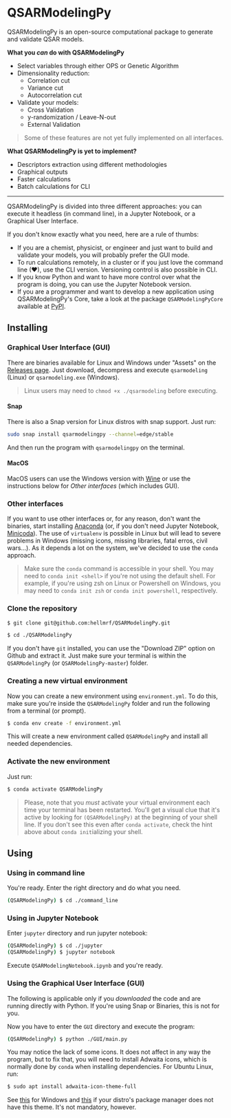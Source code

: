 # QSARModelingPy

QSARModelingPy is an open-source computational package to generate and validate QSAR models.

**What you _can_ do with QSARModelingPy**

-   Select variables through either OPS or Genetic Algorithm
-   Dimensionality reduction:
    -   Correlation cut
    -   Variance cut
    -   Autocorrelation cut
-   Validate your models:
    -   Cross Validation
    -   y-randomization / Leave-N-out
    -   External Validation

> Some of these features are not yet fully implemented on all interfaces.

**What QSARModelingPy is yet to implement?**

-   Descriptors extraction using different methodologies
-   Graphical outputs
-   Faster calculations
-   Batch calculations for CLI

---

QSARModelingPy is divided into three different approaches: you can execute it headless (in command line), in a Jupyter Notebook, or a Graphical User Interface.

If you don't know exactly what you need, here are a rule of thumbs:

-   If you are a chemist, physicist, or engineer and just want to build and validate your models, you will probably prefer the GUI mode.
-   To run calculations remotely, in a cluster or if you just love the command line (♥), use the CLI version. Versioning control is also possible in CLI.
-   If you know Python and want to have more control over what the program is doing, you can use the Jupyter Notebook version.
-   If you are a programmer and want to develop a new application using QSARModelingPy's Core, take a look at the package `QSARModelingPyCore` available at [PyPI](https://pypi.org/project/qsarmodelingpy/).

## Installing

### Graphical User Interface (GUI)

There are binaries available for Linux and Windows under "Assets" on the [Releases page](https://github.com/hellmrf/QSARModelingPyInterfaces/releases). Just download, decompress and execute `qsarmodeling` (Linux) or `qsarmodeling.exe` (Windows).

> Linux users may need to `chmod +x ./qsarmodeling` before executing.

#### Snap

There is also a Snap version for Linux distros with snap support. Just run:

```sh
sudo snap install qsarmodelingpy --channel=edge/stable
```

And then run the program with `qsarmodelingpy` on the terminal.

#### MacOS

MacOS users can use the Windows version with [Wine](https://www.winehq.org/) or use the instructions below for _Other interfaces_ (which includes GUI).

### Other interfaces

If you want to use other interfaces or, for any reason, don't want the binaries, start installing [Anaconda](https://www.anaconda.com/products/individual) (or, if you don't need Jupyter Notebook, [Minicoda](https://docs.conda.io/projects/conda/en/latest/user-guide/install/)). The use of `virtualenv` is possible in Linux but will lead to severe problems in Windows (missing icons, missing libraries, fatal erros, civil wars...). As it depends a lot on the system, we've decided to use the `conda` approach.

> Make sure the `conda` command is accessible in your shell. You may need to `conda init <shell>` if you're not using the default shell. For example, if you're using zsh on Linux or Powershell on Windows, you may need to `conda init zsh` or `conda init powershell`, respectively.

### Clone the repository

```bash
$ git clone git@github.com:hellmrf/QSARModelingPy.git

$ cd ./QSARModelingPy
```

If you don't have `git` installed, you can use the "Download ZIP" option on Github and extract it. Just make sure your terminal is within the `QSARModelingPy` (or `QSARModelingPy-master`) folder.

### Creating a new virtual environment

Now you can create a new environment using `environment.yml`. To do this, make sure you're inside the `QSARModelingPy` folder and run the following from a terminal (or prompt).

```bash
$ conda env create -f environment.yml
```

This will create a new environment called `QSARModelingPy` and install all needed dependencies.

### Activate the new environment

Just run:

```bash
$ conda activate QSARModelingPy
```

> Please, note that you _must_ activate your virtual environment each time your terminal has been restarted. You'll get a visual clue that it's active by looking for `(QSARModelingPy)` at the beginning of your shell line. If you don't see this even after `conda activate`, check the hint above about `conda init`ializing your shell.

## Using

### Using in command line

You're ready. Enter the right directory and do what you need.

```bash
(QSARModelingPy) $ cd ./command_line
```

### Using in Jupyter Notebook

Enter `jupyter` directory and run jupyter notebook:

```bash
(QSARModelingPy) $ cd ./jupyter
(QSARModelingPy) $ jupyter notebook
```

Execute `QSARModelingNotebook.ipynb` and you're ready.

### Using the Graphical User Interface (GUI)

The following is applicable only if you _downloaded_ the code and are running directly with Python. If you're using Snap or Binaries, this is not for you.

Now you have to enter the `GUI` directory and execute the program:

```bash
(QSARModelingPy) $ python ./GUI/main.py
```

You may notice the lack of some icons. It does not affect in any way the program, but to fix that, you will need to install Adwaita icons, which is normally done by `conda` when installing dependencies. For Ubuntu Linux, run:

```bash
$ sudo apt install adwaita-icon-theme-full
```

See [this](https://stackoverflow.com/questions/26738025/gtk-icon-missing-when-running-in-ms-windows) for Windows and [this](https://gitlab.gnome.org/GNOME/adwaita-icon-theme) if your distro's package manager does not have this theme. It's not mandatory, however.
